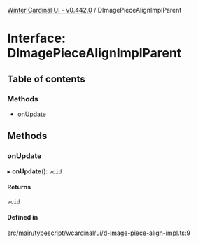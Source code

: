 [Winter Cardinal UI - v0.442.0](../index.md) / DImagePieceAlignImplParent

# Interface: DImagePieceAlignImplParent

## Table of contents

### Methods

- [onUpdate](DImagePieceAlignImplParent.md#onupdate)

## Methods

### onUpdate

▸ **onUpdate**(): `void`

#### Returns

`void`

#### Defined in

[src/main/typescript/wcardinal/ui/d-image-piece-align-impl.ts:9](https://github.com/winter-cardinal/winter-cardinal-ui/blob/v0.442.0/src/main/typescript/wcardinal/ui/d-image-piece-align-impl.ts#L9)
